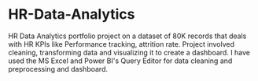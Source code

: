 # HR-Data-Analytics
HR Data Analytics portfolio project on a dataset of 80K records that deals with HR KPIs like Performance tracking, attrition rate. Project involved cleaning, transforming data and visualizing it to create a dashboard. I have used the MS Excel and Power BI's Query Editor for data cleaning and preprocessing and dashboard.
